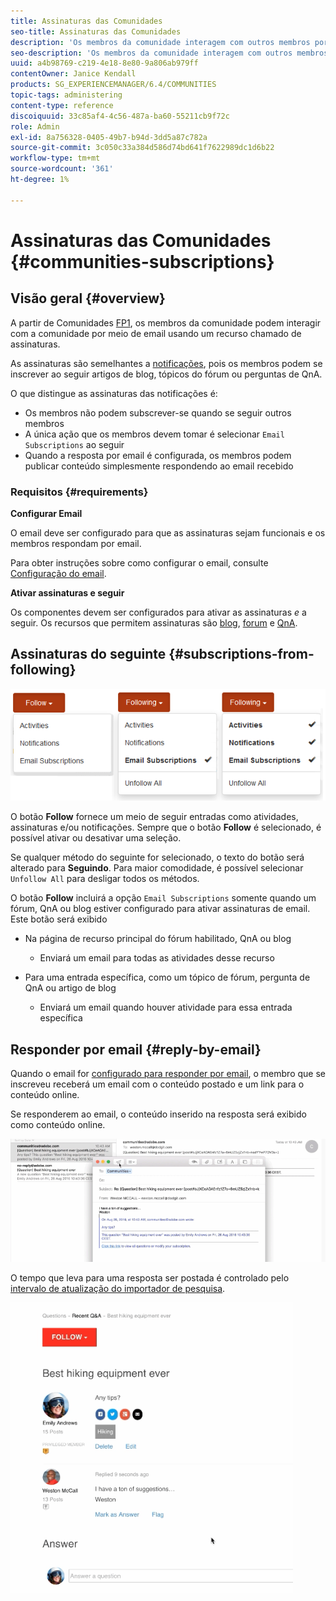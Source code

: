 ```yaml
---
title: Assinaturas das Comunidades
seo-title: Assinaturas das Comunidades
description: 'Os membros da comunidade interagem com outros membros por email '
seo-description: 'Os membros da comunidade interagem com outros membros por email '
uuid: a4b98769-c219-4e18-8e80-9a806ab979ff
contentOwner: Janice Kendall
products: SG_EXPERIENCEMANAGER/6.4/COMMUNITIES
topic-tags: administering
content-type: reference
discoiquuid: 33c85af4-4c56-487a-ba60-55211cb9f72c
role: Admin
exl-id: 8a756328-0405-49b7-b94d-3dd5a87c782a
source-git-commit: 3c050c33a384d586d74bd641f7622989dc1d6b22
workflow-type: tm+mt
source-wordcount: '361'
ht-degree: 1%

---
```


# Assinaturas das Comunidades {#communities-subscriptions}

## Visão geral {#overview}

A partir de Comunidades [FP1](deploy-communities.md#latestfeaturepack), os membros da comunidade podem interagir com a comunidade por meio de email usando um recurso chamado de assinaturas.

As assinaturas são semelhantes a [notificações](notifications.md), pois os membros podem se inscrever ao seguir artigos de blog, tópicos do fórum ou perguntas de QnA.

O que distingue as assinaturas das notificações é:

* Os membros não podem subscrever-se quando se seguir outros membros
* A única ação que os membros devem tomar é selecionar `Email Subscriptions` ao seguir
* Quando a resposta por email é configurada, os membros podem publicar conteúdo simplesmente respondendo ao email recebido

### Requisitos {#requirements}

**Configurar Email**

O email deve ser configurado para que as assinaturas sejam funcionais e os membros respondam por email.

Para obter instruções sobre como configurar o email, consulte [Configuração do email](email.md).

**Ativar assinaturas e seguir**

Os componentes devem ser configurados para ativar as assinaturas *e* a seguir. Os recursos que permitem assinaturas são [blog](blog-feature.md), [forum](forum.md) e [QnA](working-with-qna.md).

## Assinaturas do seguinte {#subscriptions-from-following}

![chlimage_1-5](assets/chlimage_1-5.png)

O botão **Follow** fornece um meio de seguir entradas como atividades, assinaturas e/ou notificações. Sempre que o botão **Follow** é selecionado, é possível ativar ou desativar uma seleção.

Se qualquer método do seguinte for selecionado, o texto do botão será alterado para **Seguindo**. Para maior comodidade, é possível selecionar `Unfollow All` para desligar todos os métodos.

O botão **Follow** incluirá a opção `Email Subscriptions` somente quando um fórum, QnA ou blog estiver configurado para ativar assinaturas de email. Este botão será exibido

* Na página de recurso principal do fórum habilitado, QnA ou blog

   * Enviará um email para todas as atividades desse recurso

* Para uma entrada específica, como um tópico de fórum, pergunta de QnA ou artigo de blog

   * Enviará um email quando houver atividade para essa entrada específica

## Responder por email {#reply-by-email}

Quando o email for [configurado para responder por email](email.md#configure-polling-importer), o membro que se inscreveu receberá um email com o conteúdo postado e um link para o conteúdo online.

Se responderem ao email, o conteúdo inserido na resposta será exibido como conteúdo online.

![chlimage_1-6](assets/chlimage_1-6.png)

O tempo que leva para uma resposta ser postada é controlado pelo [intervalo de atualização do importador de pesquisa](email.md#configure-polling-importer).

![chlimage_1-7](assets/chlimage_1-7.png)
